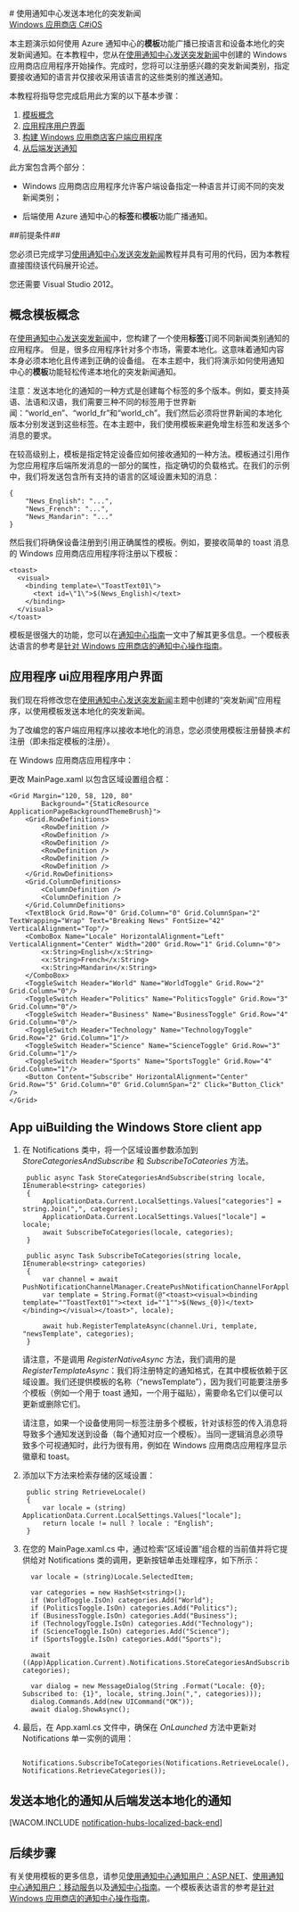 <properties linkid="develop-notificationhubs-tutorials-send-localized-breaking-news-windowsdotnet" urlDisplayName="本地化的突发新闻" pageTitle="通知中心本地化的突发新闻教程" metaKeywords="" description="了解如何使用 Windows Azure Service Bus 通知中心发送本地化的突发新闻通知。" metaCanonical="" services="mobile-services,notification-hubs" documentationCenter="" title="使用通知中心发送本地化的突发新闻" authors="ricksal" solutions="" manager="" editor="" />
# 使用通知中心发送本地化的突发新闻

<div class="dev-center-tutorial-selector sublanding"> 
    	<a href="/zh-cn/manage/services/notification-hubs/breaking-news-localized-dotnet" title="Windows 应用商店 C#" class="current">Windows 应用商店 C#</a><a href="/zh-cn/manage/services/notification-hubs/breaking-news-localized-ios" title="iOS">iOS</a>
</div>

本主题演示如何使用 Azure 通知中心的**模板**功能广播已按语言和设备本地化的突发新闻通知。在本教程中，您从在[使用通知中心发送突发新闻]中创建的 Windows 应用商店应用程序开始操作。完成时，您将可以注册感兴趣的突发新闻类别，指定要接收通知的语言并仅接收采用该语言的这些类别的推送通知。

本教程将指导您完成启用此方案的以下基本步骤：

1. [模板概念] 
2. [应用程序用户界面]
3. [构建 Windows 应用商店客户端应用程序]
4. [从后端发送通知]


此方案包含两个部分：

- Windows 应用商店应用程序允许客户端设备指定一种语言并订阅不同的突发新闻类别；

- 后端使用 Azure 通知中心的**标签**和**模板**功能广播通知。



##前提条件##

您必须已完成学习[使用通知中心发送突发新闻]教程并具有可用的代码，因为本教程直接围绕该代码展开论述。

您还需要 Visual Studio 2012。


<h2><a name="concepts"></a><span class="short-header">概念</span>模板概念</h2>

在[使用通知中心发送突发新闻]中，您构建了一个使用**标签**订阅不同新闻类别通知的应用程序。
但是，很多应用程序针对多个市场，需要本地化。这意味着通知内容本身必须本地化且传递到正确的设备组。
在本主题中，我们将演示如何使用通知中心的**模板**功能轻松传递本地化的突发新闻通知。

注意：发送本地化的通知的一种方式是创建每个标签的多个版本。例如，要支持英语、法语和汉语，我们需要三种不同的标签用于世界新闻：“world_en”、“world_fr”和“world_ch”。我们然后必须将世界新闻的本地化版本分别发送到这些标签。在本主题中，我们使用模板来避免增生标签和发送多个消息的要求。

在较高级别上，模板是指定特定设备应如何接收通知的一种方法。模板通过引用作为您应用程序后端所发消息的一部分的属性，指定确切的负载格式。在我们的示例中，我们将发送包含所有支持的语言的区域设置未知的消息：

	{
		"News_English": "...",
		"News_French": "...",
		"News_Mandarin": "..."
	}

然后我们将确保设备注册到引用正确属性的模板。例如，要接收简单的 toast 消息的 Windows 应用商店应用程序将注册以下模板：

	<toast>
	  <visual>
	    <binding template=\"ToastText01\">
	      <text id=\"1\">$(News_English)</text>
	    </binding>
	  </visual>
	</toast>



模板是很强大的功能，您可以在[通知中心指南]一文中了解其更多信息。一个模板表达语言的参考是[针对 Windows 应用商店的通知中心操作指南]。


<h2><a name="ui"></a><span class="short-header">应用程序 ui</span>应用程序用户界面</h2>

我们现在将修改您在[使用通知中心发送突发新闻]主题中创建的“突发新闻”应用程序，以使用模板发送本地化的突发新闻。


为了改编您的客户端应用程序以接收本地化的消息，您必须使用模板注册替换*本机*注册（即未指定模板的注册）。


在 Windows 应用商店应用程序中：

更改 MainPage.xaml 以包含区域设置组合框：

	<Grid Margin="120, 58, 120, 80"  
			Background="{StaticResource ApplicationPageBackgroundThemeBrush}">
        <Grid.RowDefinitions>
            <RowDefinition />
            <RowDefinition />
            <RowDefinition />
            <RowDefinition />
            <RowDefinition />
            <RowDefinition />
        </Grid.RowDefinitions>
        <Grid.ColumnDefinitions>
            <ColumnDefinition />
            <ColumnDefinition />
        </Grid.ColumnDefinitions>
        <TextBlock Grid.Row="0" Grid.Column="0" Grid.ColumnSpan="2"  TextWrapping="Wrap" Text="Breaking News" FontSize="42" VerticalAlignment="Top"/>
        <ComboBox Name="Locale" HorizontalAlignment="Left" VerticalAlignment="Center" Width="200" Grid.Row="1" Grid.Column="0">
            <x:String>English</x:String>
            <x:String>French</x:String>
            <x:String>Mandarin</x:String>
        </ComboBox>
        <ToggleSwitch Header="World" Name="WorldToggle" Grid.Row="2" Grid.Column="0"/>
        <ToggleSwitch Header="Politics" Name="PoliticsToggle" Grid.Row="3" Grid.Column="0"/>
        <ToggleSwitch Header="Business" Name="BusinessToggle" Grid.Row="4" Grid.Column="0"/>
        <ToggleSwitch Header="Technology" Name="TechnologyToggle" Grid.Row="2" Grid.Column="1"/>
        <ToggleSwitch Header="Science" Name="ScienceToggle" Grid.Row="3" Grid.Column="1"/>
        <ToggleSwitch Header="Sports" Name="SportsToggle" Grid.Row="4" Grid.Column="1"/>
        <Button Content="Subscribe" HorizontalAlignment="Center" Grid.Row="5" Grid.Column="0" Grid.ColumnSpan="2" Click="Button_Click" />
    </Grid>

<h2><a name="building-client"></a><span class="building app">App ui</span>Building the Windows Store client app</h2>

1. 在 Notifications 类中，将一个区域设置参数添加到 *StoreCategoriesAndSubscribe*  和 *SubscribeToCateories* 方法。

		public async Task StoreCategoriesAndSubscribe(string locale, IEnumerable<string> categories)
        {
            ApplicationData.Current.LocalSettings.Values["categories"] = string.Join(",", categories);
            ApplicationData.Current.LocalSettings.Values["locale"] = locale;
            await SubscribeToCategories(locale, categories);
        }

        public async Task SubscribeToCategories(string locale, IEnumerable<string> categories)
        {
            var channel = await PushNotificationChannelManager.CreatePushNotificationChannelForApplicationAsync();
            var template = String.Format(@"<toast><visual><binding template=""ToastText01""><text id=""1"">$(News_{0})</text></binding></visual></toast>", locale);

            await hub.RegisterTemplateAsync(channel.Uri, template, "newsTemplate", categories);
        }

	请注意，不是调用 *RegisterNativeAsync* 方法，我们调用的是 *RegisterTemplateAsync*：我们将注册特定的通知格式，在其中模板依赖于区域设置。我们还提供模板的名称（“newsTemplate”），因为我们可能要注册多个模板（例如一个用于 toast 通知，一个用于磁贴），需要命名它们以便可以更新或删除它们。

	请注意，如果一个设备使用同一标签注册多个模板，针对该标签的传入消息将导致多个通知发送到设备（每个通知对应一个模板）。当同一逻辑消息必须导致多个可视通知时，此行为很有用，例如在 Windows 应用商店应用程序显示徽章和 toast。

2. 添加以下方法来检索存储的区域设置：

		public string RetrieveLocale()
        {
            var locale = (string) ApplicationData.Current.LocalSettings.Values["locale"];
            return locale != null ? locale : "English";
        }

3. 在您的 MainPage.xaml.cs 中，通过检索“区域设置”组合框的当前值并将它提供给对 Notifications 类的调用，更新按钮单击处理程序，如下所示：

		 var locale = (string)Locale.SelectedItem;
            
         var categories = new HashSet<string>();
         if (WorldToggle.IsOn) categories.Add("World");
         if (PoliticsToggle.IsOn) categories.Add("Politics");
         if (BusinessToggle.IsOn) categories.Add("Business");
         if (TechnologyToggle.IsOn) categories.Add("Technology");
         if (ScienceToggle.IsOn) categories.Add("Science");
         if (SportsToggle.IsOn) categories.Add("Sports");

         await ((App)Application.Current).Notifications.StoreCategoriesAndSubscribe(locale, categories);

         var dialog = new MessageDialog(String .Format("Locale: {0}; Subscribed to: {1}", locale, string.Join(",", categories)));
         dialog.Commands.Add(new UICommand("OK"));
         await dialog.ShowAsync();

4. 最后，在 App.xaml.cs 文件中，确保在 *OnLaunched* 方法中更新对 
Notifications 单一实例的调用：

		Notifications.SubscribeToCategories(Notifications.RetrieveLocale(), Notifications.RetrieveCategories());


<h2><a name="send"></a><span class="short-header">发送本地化的通知</span>从后端发送本地化的通知</h2>

[WACOM.INCLUDE [notification-hubs-localized-back-end](../includes/notification-hubs-localized-back-end.md)]





## 后续步骤

有关使用模板的更多信息，请参见[使用通知中心通知用户：ASP.NET]、[使用通知中心通知用户：移动服务]以及[通知中心指南]。一个模板表达语言的参考是[针对 Windows 应用商店的通知中心操作指南]。

<!-- Anchors. -->
[模板概念]: #concepts
[应用程序用户界面]: #ui
[构建 Windows 应用商店客户端应用程序]: #building-client
[从后端发送通知]: #send
[后续步骤]:#next-steps

<!-- Images. -->





















<!-- URLs. -->
[移动服务]: /zh-cn/develop/mobile/tutorials/get-started
[使用通知中心通知用户：ASP.NET]: /zh-cn/manage/services/notification-hubs/notify-users-aspnet
[使用通知中心通知用户：移动服务]: /zh-cn/manage/services/notification-hubs/notify-users
[使用通知中心发送突发新闻]: /zh-cn/manage/services/notification-hubs/breaking-news-dotnet 

[“提交应用程序”页]: http://go.microsoft.com/fwlink/p/?LinkID=266582
[我的应用程序]: http://go.microsoft.com/fwlink/p/?LinkId=262039
[Live SDK for Windows]: http://go.microsoft.com/fwlink/p/?LinkId=262253
[移动服务入门]: /zh-cn/develop/mobile/tutorials/get-started/#create-new-service
[开始使用数据]: /zh-cn/develop/mobile/tutorials/get-started-with-data-dotnet
[移动服务中身份验证入门]: /zh-cn/develop/mobile/tutorials/get-started-with-users-dotnet
[推送通知入门]: /zh-cn/develop/mobile/tutorials/get-started-with-push-dotnet
[向应用用户推送通知]: /zh-cn/develop/mobile/tutorials/push-notifications-to-app-users-dotnet
[使用脚本为用户授权]: /zh-cn/develop/mobile/tutorials/authorize-users-in-scripts-dotnet
[JavaScript 和 HTML]: /zh-cn/develop/mobile/tutorials/get-started-with-push-js

[Azure 管理门户]: https://manage.windowsazure.com/
[wns 对象]: http://go.microsoft.com/fwlink/p/?LinkId=260591
[通知中心指南]: http://msdn.microsoft.com/zh-cn/library/jj927170.aspx
[针对 iOS 的通知中心操作指南]: http://msdn.microsoft.com/zh-cn/library/jj927168.aspx
[针对 Windows 应用商店的通知中心操作指南]: http://msdn.microsoft.com/zh-cn/library/jj927172.aspx


